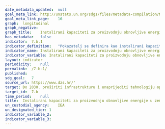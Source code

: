 ```yaml
---	
date_metadata_updated:	null
goal_meta_link:	http://unstats.un.org/sdgs/files/metadata-compilation/Metadata-Goal-7.pdf'
goal_meta_link_page:	16
graph:	longitudinal
graph_negative:	
graph_title:	Instalirani kapaciteti za proizvodnju obnovljive energije (MW)
has_metadata:	false
indicator:	7.b.1
indicator_definition:	"Pokazatelj se definira kao instalirani kapacitet elektrana koje proizvode električnu energiju iz obnovljivih izvora energije u megavatima (MW). Kapacitet se definira kao maksimalni neto električni kapacitet instaliran na kraju godine, a definicija obnovljivih izvora energije preuzima se iz Statuta IRENA-e, koji definira obnovljivu energiju kao onu koja uključuje sljedeće izvore energije: hidroenergiju; energiju mora (energiju oceana, energiju plime i oseke te energiju valova); energiju vjetra; sunčevu energiju (fotonaponsku i toplinsku energiju); bioenergiju; geotermalnu energiju." 
indicator_name:	Instalirani kapaciteti za proizvodnju obnovljive energije u zemljama u razvoju (u vatima po stanovniku)
indicator_variable:	Instalirani kapaciteti za proizvodnju obnovljive energije (MW)
layout:	indicator
periodicity:	null
permalink:	/7-b-1/
published:	
sdg_goal:	7
source_url:	https://www.dzs.hr/'
target:	Do 2030. proširiti infrastrukturu i unaprijediti tehnologiju opskrbe modernim i održivim energetskim uslugama za sve u zemljama u razvoju, posebno u najmanje razvijenim zemljama i malim otočnim državama u razvoju
target_id:	7.b
time_period:	null
title:	Instalirani kapaciteti za proizvodnju obnovljive energije u zemljama u razvoju (u vatima po stanovniku)
un_custodial_agency:	IEA
un_designated_tier:	1
indicator_variable_2:	
indicator_variable_3:	
---	
```

